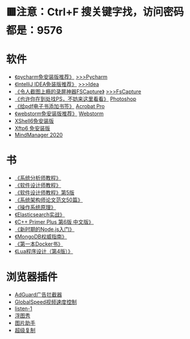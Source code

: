 # 🟥注意：Ctrl+F 搜关键字找，访问密码都是：9576

# 软件

- [《pycharm免安装版推荐》](https://blog.csdn.net/weixin_43616178/article/details/108795882?spm=1001.2014.3001.5501)    [>>>Pycharm](https://url40.ctfile.com/f/8240040-1058414908-1ef9ac?p=9576)
- [《IntelliJ IDEA免装版推荐》](https://blog.csdn.net/weixin_43616178/article/details/105060694?spm=1001.2014.3001.5501)   [>>>Idea](https://url40.ctfile.com/f/8240040-1058414467-6260a8?p=9576) 
- [《令人截图上瘾的录屏神器FSCapture》](https://blog.csdn.net/weixin_43616178/article/details/123504991?spm=1001.2014.3001.5501)    [>>>FsCapture](https://url40.ctfile.com/f/8240040-1058416144-59bf02?p=9576) 
- [《也许你在到处找PS，不妨来这里看看》](https://blog.csdn.net/weixin_43616178/article/details/123549443)    [Photoshop](https://url40.ctfile.com/f/8240040-1058416810-200fbb?p=9576)
- [《给pdf电子书添加书签》](https://blog.csdn.net/weixin_43616178/article/details/109264427?spm=1001.2014.3001.5501) [Acrobat Pro](https://url40.ctfile.com/f/8240040-556354901-9c0e69) 
- [《webstorm免安装版推荐》](https://blog.csdn.net/weixin_43616178/article/details/105906672?spm=1001.2014.3001.5501) [Webstorm ](https://url40.ctfile.com/f/8240040-556356234-cfa1b8) 
- [XShell6免安装版](https://url40.ctfile.com/f/8240040-563566842-f3555a)
- [Xftp6 免安装版](https://url40.ctfile.com/f/8240040-564916167-1e1641) 
- [MindManager 2020](https://url40.ctfile.com/f/8240040-577260484-0fa894?p=9576) 

# 书

- [《系统分析师教程》](https://url40.ctfile.com/f/8240040-556391737-b23fe0) 
- [《软件设计师教程》](https://url40.ctfile.com/f/8240040-556473846-d9b5c9)
- [《软件设计师教程》第5版](https://url40.ctfile.com/f/8240040-557671980-f4e652)
- [《系统架构师论文范文50篇》](https://url40.ctfile.com/f/8240040-557202825-435f7b)
- [《操作系统原理》](https://url40.ctfile.com/f/8240040-557276104-b38054
  )
- [《Elasticsearch实战》](https://url40.ctfile.com/f/8240040-558203311-aa7248) 
- [《C++ Primer Plus  第6版  中文版》](https://url40.ctfile.com/f/8240040-560427571-57bdb5) 
- [《新时期的Node.js入门》](https://url40.ctfile.com/f/8240040-560428020-8974af) 
- [《MongoDB权威指南》](https://url40.ctfile.com/f/8240040-561495879-b987ad) 
- [《第一本Docker书》](https://url40.ctfile.com/f/8240040-570097989-932fc9)
- [《Lua程序设计（第4版）》](https://url40.ctfile.com/f/8240040-577653333-4c2fbd?p=9576)

# 浏览器插件

- [AdGuard广告拦截器](https://url40.ctfile.com/f/8240040-560294445-ba2052
  ) 
- [GlobalSpeed视频速度控制](https://url40.ctfile.com/f/8240040-560294496-debbc2
  ) 
- [listen-1](https://url40.ctfile.com/f/8240040-560294552-d585a2
  ) 
- [浮图秀](https://url40.ctfile.com/f/8240040-560294617-121213
  ) 
- [图片助手](https://url40.ctfile.com/f/8240040-560294633-f32916
  ) 
- [超级复制](https://url40.ctfile.com/f/8240040-560294366-33090b
  )